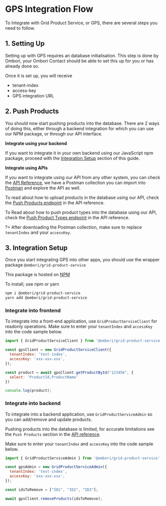# GPS Integration Flow
To Integrate with Grid Product Service, or GPS, there are several steps you need to follow.

## 1. Setting Up

Setting up with GPS requires an database initialisation. This step is done by Ombori, your Ombori Contact should be able to set this up for you or has already done so.

Once it is set up, you will receive
- tenant-index
- access-key
- GPS integration URL

## 2. Push Products
You should now start pushing products into the database. There are 2 ways of doing this, either through a backend integration for which you can use our NPM package, or through our API interface.

**Integrate using your backend**

If you want to integrate it in your own backend using our JavaScript npm package, proceed with the [Integration Setup](/gps/integration-flow?id=integration-setup) section of this guide.

**Integrate using APIs**

If you want to integrate using our API from any other system, you can check the [API Reference](/gps/api), we have a Postman collection you can import into [Postman](https://www.postman.com/) and explore the API as well.

To read about how to upload products in the database using our API, check the  [Push Products endpoint](/gps/api?id=post-push-products) in the API reference.

To Read about how to push product types into the database using our API, check the [Push Product Types endpoint](/gps/api?id=post-push-product-types) in the API reference.

?> After downloading the Postman collection, make sure to replace `tenantIndex` and your `accessKey`.

## 3. Integration Setup
Once you start integrating GPS into other apps, you should use the wrapper package `@ombori/grid-product-service`

This package is hosted on [NPM](https://www.npmjs.com/package/@ombori/grid-product-service)

To install, use npm or yarn

```bash
npm i @ombori/grid-product-service
yarn add @ombori/grid-product-service
```

### Integrate into frontend
To integrate into a front-end application, use `GridProductServiceClient` for readonly operations. Make sure to enter your `tenantIndex` and `accessKey` into the code sample below.

```javascript
import { GridProductServiceClient } from '@ombori/grid-product-service';

const gpsClient = new GridProductServiceClient({
  tenantIndex: 'test-index',
  accessKey: 'xxx-xxx-xxx',
});

const product = await gpsClient.getProductById("123456", {
  select: 'ProductId,ProductName'
})

console.log(product);
```

### Integrate into backend
To integrate into a backend application, use `GridProductServiceAdmin` so you can add/remove and update products.

Pushing products into the database is limited, for accurate limitations see the `Push Products` section in the [API reference](/gps/api?id=post-push-products).

 Make sure to enter your `tenantIndex` and `accessKey` into the code sample below.

```javascript
import { GridProductServiceAdmin } from '@ombori/grid-product-service';

const gpsAdmin = new GridProductServiceAdmin({
  tenantIndex: 'test-index',
  accessKey: 'xxx-xxx-xxx',
});

const idsToRemove = ["ID1", "ID2", "ID3"];

await gpsClient.removeProducts(idsToRemove);
```